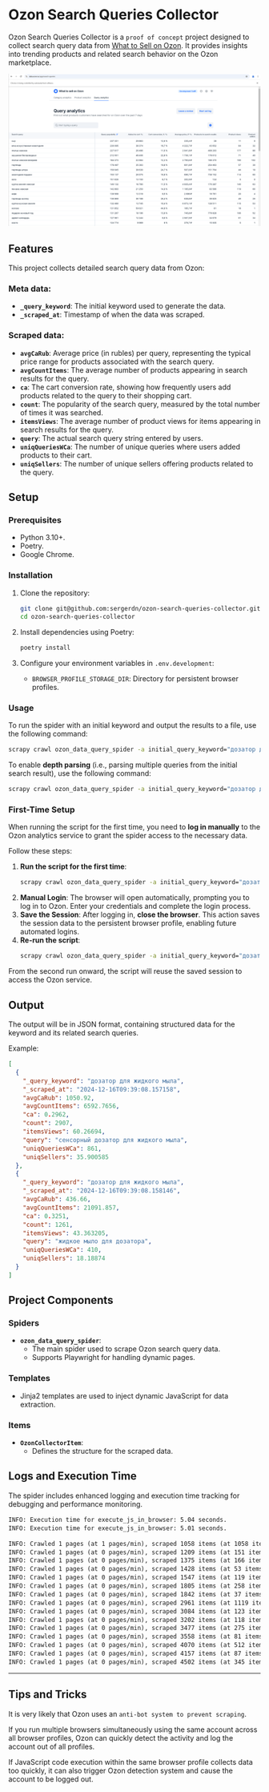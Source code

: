 # Ozon Search Queries Collector

Ozon Search Queries Collector is a `proof of concept` project designed to collect search query
data from [What to Sell on Ozon](https://data.ozon.ru/app/search-queries). It provides insights into trending products
and related search behavior on the Ozon marketplace.

![What to Sell on Ozon](./docs/images/data_ozon_ru_search_queries.png "What to Sell on Ozon")

## **Features**

This project collects detailed search query data from Ozon:

### Meta data:

- **`_query_keyword`**: The initial keyword used to generate the data.
- **`_scraped_at`**: Timestamp of when the data was scraped.

### Scraped data:

- **`avgCaRub`**: Average price (in rubles) per query, representing the typical price range for products
  associated with the search query.
- **`avgCountItems`**: The average number of products appearing in search results for the query.
- **`ca`**: The cart conversion rate, showing how frequently users add products related to the query to their shopping
  cart.
- **`count`**: The popularity of the search query, measured by the total number of times it was searched.
- **`itemsViews`**: The average number of product views for items appearing in search results for the query.
- **`query`**: The actual search query string entered by users.
- **`uniqQueriesWCa`**: The number of unique queries where users added products to their cart.
- **`uniqSellers`**: The number of unique sellers offering products related to the query.

## **Setup**

### **Prerequisites**

- Python 3.10+.
- Poetry.
- Google Chrome.

### **Installation**

1. Clone the repository:
   ```bash
   git clone git@github.com:sergerdn/ozon-search-queries-collector.git
   cd ozon-search-queries-collector
   ```
2. Install dependencies using Poetry:
   ```bash
   poetry install
   ```

3. Configure your environment variables in `.env.development`:
    - `BROWSER_PROFILE_STORAGE_DIR`: Directory for persistent browser profiles.

### **Usage**

To run the spider with an initial keyword and output the results to a file, use the following command:

```bash
scrapy crawl ozon_data_query_spider -a initial_query_keyword="дозатор для жидкого мыла" -o items.json
```

To enable **depth parsing** (i.e., parsing multiple queries from the initial search result), use the following command:

```bash
scrapy crawl ozon_data_query_spider -a initial_query_keyword="дозатор для жидкого мыла" -o items.json -a parse_in_depth=True
```

### **First-Time Setup**

When running the script for the first time, you need to **log in manually** to the Ozon analytics service to grant the
spider access to the necessary data.

Follow these steps:

1. **Run the script for the first time**:
   ```bash
   scrapy crawl ozon_data_query_spider -a initial_query_keyword="дозатор для жидкого мыла"
   ```
2. **Manual Login**: The browser will open automatically, prompting you to log in to Ozon. Enter your credentials and
   complete the login process.
3. **Save the Session**: After logging in, **close the browser**. This action saves the session data to the persistent
   browser profile, enabling future automated logins.
4. **Re-run the script**:
   ```bash
   scrapy crawl ozon_data_query_spider -a initial_query_keyword="дозатор для жидкого мыла"
   ```

From the second run onward, the script will reuse the saved session to access the Ozon service.

## **Output**

The output will be in JSON format, containing structured data for the keyword and its related search queries.

Example:

```json
[
  {
    "_query_keyword": "дозатор для жидкого мыла",
    "_scraped_at": "2024-12-16T09:39:08.157158",
    "avgCaRub": 1050.92,
    "avgCountItems": 6592.7656,
    "ca": 0.2962,
    "count": 2907,
    "itemsViews": 60.26694,
    "query": "сенсорный дозатор для жидкого мыла",
    "uniqQueriesWCa": 861,
    "uniqSellers": 35.900585
  },
  {
    "_query_keyword": "дозатор для жидкого мыла",
    "_scraped_at": "2024-12-16T09:39:08.158146",
    "avgCaRub": 436.66,
    "avgCountItems": 21091.857,
    "ca": 0.3251,
    "count": 1261,
    "itemsViews": 43.363205,
    "query": "жидкое мыло для дозатора",
    "uniqQueriesWCa": 410,
    "uniqSellers": 18.18874
  }
]
```

## **Project Components**

### **Spiders**

- **`ozon_data_query_spider`**:
    - The main spider used to scrape Ozon search query data.
    - Supports Playwright for handling dynamic pages.

### **Templates**

- Jinja2 templates are used to inject dynamic JavaScript for data extraction.

### **Items**

- **`OzonCollectorItem`**:
    - Defines the structure for the scraped data.

## **Logs and Execution Time**

The spider includes enhanced logging and execution time tracking for debugging and performance monitoring.

```txt
INFO: Execution time for execute_js_in_browser: 5.04 seconds.
INFO: Execution time for execute_js_in_browser: 5.01 seconds.
```

```txt
INFO: Crawled 1 pages (at 1 pages/min), scraped 1058 items (at 1058 items/min)
INFO: Crawled 1 pages (at 0 pages/min), scraped 1209 items (at 151 items/min)
INFO: Crawled 1 pages (at 0 pages/min), scraped 1375 items (at 166 items/min)
INFO: Crawled 1 pages (at 0 pages/min), scraped 1428 items (at 53 items/min)
INFO: Crawled 1 pages (at 0 pages/min), scraped 1547 items (at 119 items/min)
INFO: Crawled 1 pages (at 0 pages/min), scraped 1805 items (at 258 items/min)
INFO: Crawled 1 pages (at 0 pages/min), scraped 1842 items (at 37 items/min)
INFO: Crawled 1 pages (at 0 pages/min), scraped 2961 items (at 1119 items/min)
INFO: Crawled 1 pages (at 0 pages/min), scraped 3084 items (at 123 items/min)
INFO: Crawled 1 pages (at 0 pages/min), scraped 3202 items (at 118 items/min)
INFO: Crawled 1 pages (at 0 pages/min), scraped 3477 items (at 275 items/min)
INFO: Crawled 1 pages (at 0 pages/min), scraped 3558 items (at 81 items/min)
INFO: Crawled 1 pages (at 0 pages/min), scraped 4070 items (at 512 items/min)
INFO: Crawled 1 pages (at 0 pages/min), scraped 4157 items (at 87 items/min)
INFO: Crawled 1 pages (at 0 pages/min), scraped 4502 items (at 345 items/min)
```

---

## Tips and Tricks

It is very likely that Ozon uses an `anti-bot system to prevent scraping`.

If you run multiple browsers simultaneously using the same account across all browser profiles, Ozon can quickly detect
the activity and log the account out of all profiles.

If JavaScript code execution within the same browser profile collects data too quickly, it can also trigger Ozon
detection system and cause the account to be logged out.
